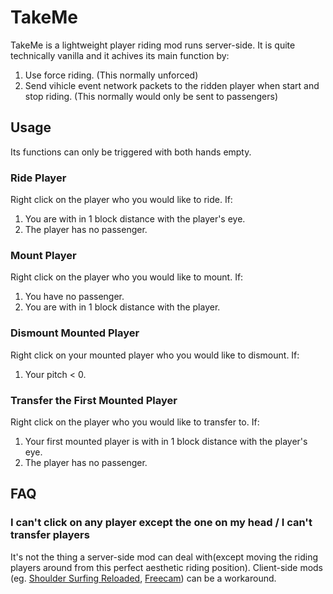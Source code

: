 # TakeMe

TakeMe is a lightweight player riding mod runs server-side. It is quite technically vanilla and it achives its main function by:

1. Use force riding. (This normally unforced)
2. Send vihicle event network packets to the ridden player when start and stop riding. (This normally would only be sent to passengers)

## Usage

Its functions can only be triggered with both hands empty.

### Ride Player

Right click on the player who you would like to ride. If:

1. You are with in 1 block distance with the player's eye.
2. The player has no passenger.

### Mount Player

Right click on the player who you would like to mount. If:

1. You have no passenger.
2. You are with in 1 block distance with the player.

### Dismount Mounted Player

Right click on your mounted player who you would like to dismount. If:

1. Your pitch < 0.

### Transfer the First Mounted Player

Right click on the player who you would like to transfer to. If:

1. Your first mounted player is with in 1 block distance with the player's eye.
2. The player has no passenger.

## FAQ

### I can't click on any player except the one on my head / I can't transfer players

It's not the thing a server-side mod can deal with(except moving the riding players around from this perfect aesthetic riding position). Client-side mods (eg. [Shoulder Surfing Reloaded](https://modrinth.com/mod/shoulder-surfing-reloaded), [Freecam](https://modrinth.com/mod/freecam)) can be a workaround.
